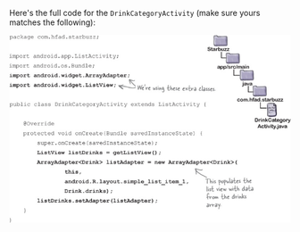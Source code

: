 Here's the full code for the `DrinkCategoryActivity` (make sure yours matches the following):

![](.guides/img/39.png)

